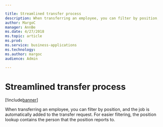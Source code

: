 ```yaml
---

title: Streamlined transfer process
description: When transferring an employee, you can filter by position, and the job is automatically added to the transfer request.
author: MargoC
manager: AnnBe
ms.date: 4/27/2018
ms.topic: article
ms.prod: 
ms.service: business-applications
ms.technology: 
ms.author: margoc
audience: Admin

---
```

#  Streamlined transfer process




[!include[banner](../../../includes/banner.md)]

When transferring an employee, you can filter by position, and the job is
automatically added to the transfer request. For easier filtering, the position
lookup contains the person that the position reports to.
